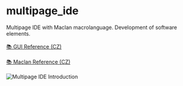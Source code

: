 # multipage_ide
Multipage IDE with Maclan macrolanguage. Development of software elements.
<br>
<br>
[📚 GUI Reference (CZ)](https://multipage-software.github.io/multipage_books/)
<br>
<br>
[📚 Maclan Reference (CZ)](https://multipage-software.github.io/maclan_reference_old/)
<br>
<br>
![Multipage IDE Introduction](assets/multipage_ide_intro.gif)